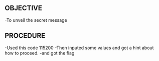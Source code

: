 ## OBJECTIVE 
-To unveil the secret message

## PROCEDURE
-Used this code 115200 
-Then inputed some values and got a hint about how to proceed.
-and got the flag
